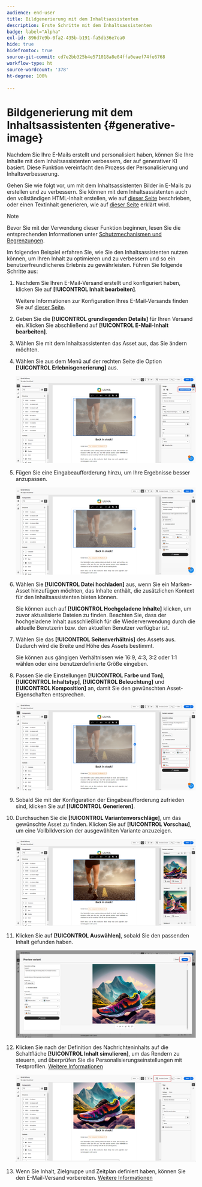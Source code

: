 ```yaml
---
audience: end-user
title: Bildgenerierung mit dem Inhaltsassistenten
description: Erste Schritte mit dem Inhaltsassistenten
badge: label="Alpha"
exl-id: 896d7e9b-0fa2-435b-b191-fa5db36e7ea0
hide: true
hidefromtoc: true
source-git-commit: cd7e2bb325b4e571018a8e04ffa0eaef74fe6768
workflow-type: ht
source-wordcount: '378'
ht-degree: 100%

---
```


# Bildgenerierung mit dem Inhaltsassistenten {#generative-image}

Nachdem Sie Ihre E-Mails erstellt und personalisiert haben, können Sie Ihre Inhalte mit dem Inhaltsassistenten verbessern, der auf generativer KI basiert. Diese Funktion vereinfacht den Prozess der Personalisierung und Inhaltsverbesserung.

Gehen Sie wie folgt vor, um mit dem Inhaltsassistenten Bilder in E-Mails zu erstellen und zu verbessern. Sie können mit dem Inhaltsassistenten auch den vollständigen HTML-Inhalt erstellen, wie auf [dieser Seite](generative-email.md) beschrieben, oder einen Textinhalt generieren, wie auf [dieser Seite](generative-content.md) erklärt wird.

>[!NOTE]
>
>Bevor Sie mit der Verwendung dieser Funktion beginnen, lesen Sie die entsprechenden Informationen unter [Schutzmechanismen und Begrenzungen](generative-gs.md#guardrails-and-limitations).

Im folgenden Beispiel erfahren Sie, wie Sie den Inhaltsassistenten nutzen können, um Ihren Inhalt zu optimieren und zu verbessern und so ein benutzerfreundlicheres Erlebnis zu gewährleisten. Führen Sie folgende Schritte aus:

1. Nachdem Sie Ihren E-Mail-Versand erstellt und konfiguriert haben, klicken Sie auf **[!UICONTROL Inhalt bearbeiten]**.

   Weitere Informationen zur Konfiguration Ihres E-Mail-Versands finden Sie auf [dieser Seite](../email/create-email-content.md).

1. Geben Sie die **[!UICONTROL grundlegenden Details]** für Ihren Versand ein. Klicken Sie abschließend auf **[!UICONTROL E-Mail-Inhalt bearbeiten]**.

1. Wählen Sie mit dem Inhaltsassistenten das Asset aus, das Sie ändern möchten.

1. Wählen Sie aus dem Menü auf der rechten Seite die Option **[!UICONTROL Erlebnisgenerierung]** aus.

   ![](assets/image-genai-1.png)

1. Fügen Sie eine Eingabeaufforderung hinzu, um Ihre Ergebnisse besser anzupassen.

   ![](assets/image-genai-2.png)

1. Wählen Sie **[!UICONTROL Datei hochladen]** aus, wenn Sie ein Marken-Asset hinzufügen möchten, das Inhalte enthält, die zusätzlichen Kontext für den Inhaltsassistenten bieten können.

   Sie können auch auf **[!UICONTROL Hochgeladene Inhalte]** klicken, um zuvor aktualisierte Dateien zu finden. Beachten Sie, dass der hochgeladene Inhalt ausschließlich für die Wiederverwendung durch die aktuelle Benutzerin bzw. den aktuellen Benutzer verfügbar ist.

1. Wählen Sie das **[!UICONTROL Seitenverhältnis]** des Assets aus. Dadurch wird die Breite und Höhe des Assets bestimmt.

   Sie können aus gängigen Verhältnissen wie 16:9, 4:3, 3:2 oder 1:1 wählen oder eine benutzerdefinierte Größe eingeben.

1. Passen Sie die Einstellungen **[!UICONTROL Farbe und Ton]**, **[!UICONTROL Inhaltstyp]**, **[!UICONTROL Beleuchtung]** und **[!UICONTROL Komposition]** an, damit Sie den gewünschten Asset-Eigenschaften entsprechen.

   ![](assets/image-genai-3.png)

1. Sobald Sie mit der Konfiguration der Eingabeaufforderung zufrieden sind, klicken Sie auf **[!UICONTROL Generieren]**.

1. Durchsuchen Sie die **[!UICONTROL Variantenvorschläge]**, um das gewünschte Asset zu finden. Klicken Sie auf **[!UICONTROL Vorschau]**, um eine Vollbildversion der ausgewählten Variante anzuzeigen.

   ![](assets/image-genai-5.png)

1. Klicken Sie auf **[!UICONTROL Auswählen]**, sobald Sie den passenden Inhalt gefunden haben.

   ![](assets/image-genai-6.png)

1. Klicken Sie nach der Definition des Nachrichteninhalts auf die Schaltfläche **[!UICONTROL Inhalt simulieren]**, um das Rendern zu steuern, und überprüfen Sie die Personalisierungseinstellungen mit Testprofilen.  [Weitere Informationen](../preview-test/preview-content.md)

   ![](assets/image-genai-7.png)

1. Wenn Sie Inhalt, Zielgruppe und Zeitplan definiert haben, können Sie den E-Mail-Versand vorbereiten. [Weitere Informationen](../monitor/prepare-send.md)
